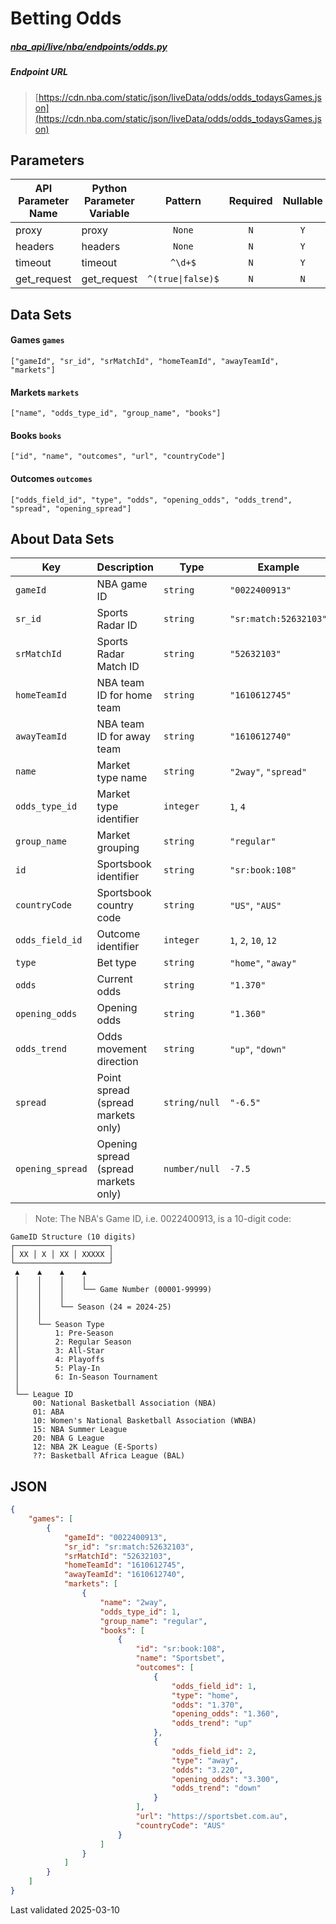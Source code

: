 # Betting Odds
##### [nba_api/live/nba/endpoints/odds.py](https://github.com/swar/nba_api/blob/master/src/nba_api/live/nba/endpoints/odds.py)

##### Endpoint URL
>[https://cdn.nba.com/static/json/liveData/odds/odds_todaysGames.json](https://cdn.nba.com/static/json/liveData/odds/odds_todaysGames.json)

## Parameters
API Parameter Name | Python Parameter Variable | Pattern | Required | Nullable
------------ | ------------ | :-----------: | :---: | :---:
proxy | proxy | `None` | `N` | `Y`
headers | headers | `None` | `N` | `Y`
timeout | timeout | `^\d+$` | `N` | `Y`
get_request | get_request | `^(true\|false)$` | `N` | `N`

## Data Sets
#### Games `games`
```text
["gameId", "sr_id", "srMatchId", "homeTeamId", "awayTeamId", "markets"]
```

#### Markets `markets`
```text
["name", "odds_type_id", "group_name", "books"]
```

#### Books `books`
```text
["id", "name", "outcomes", "url", "countryCode"]
```

#### Outcomes `outcomes`
```text
["odds_field_id", "type", "odds", "opening_odds", "odds_trend", "spread", "opening_spread"]
```

## About Data Sets
Key | Description | Type | Example
------------ | ------------ | ------------ | ------------
`gameId` | NBA game ID | `string` | `"0022400913"`
`sr_id` | Sports Radar ID | `string` | `"sr:match:52632103"`
`srMatchId` | Sports Radar Match ID | `string` | `"52632103"`
`homeTeamId` | NBA team ID for home team | `string` | `"1610612745"`
`awayTeamId` | NBA team ID for away team | `string` | `"1610612740"`
`name` | Market type name | `string` | `"2way"`, `"spread"`
`odds_type_id` | Market type identifier | `integer` | `1`, `4`
`group_name` | Market grouping | `string` | `"regular"`
`id` | Sportsbook identifier | `string` | `"sr:book:108"`
`countryCode` | Sportsbook country code | `string` | `"US"`, `"AUS"`
`odds_field_id` | Outcome identifier | `integer` | `1`, `2`, `10`, `12`
`type` | Bet type | `string` | `"home"`, `"away"`
`odds` | Current odds | `string` | `"1.370"`
`opening_odds` | Opening odds | `string` | `"1.360"`
`odds_trend` | Odds movement direction | `string` | `"up"`, `"down"`
`spread` | Point spread (spread markets only) | `string/null` | `"-6.5"`
`opening_spread` | Opening spread (spread markets only) | `number/null` | `-7.5`

> Note: The NBA's Game ID, i.e. 0022400913, is a 10-digit code:
```
GameID Structure (10 digits)
┌─────────────────────┐
│ XX │ X │ XX │ XXXXX │
└─────────────────────┘
 ▲    ▲    ▲    ▲
 │    │    │    │
 │    │    │    └── Game Number (00001-99999)
 │    │    │
 │    │    └── Season (24 = 2024-25)
 │    │
 │    └── Season Type
 │        1: Pre-Season
 │        2: Regular Season
 │        3: All-Star
 │        4: Playoffs
 │        5: Play-In
 │        6: In-Season Tournament
 │
 └── League ID
     00: National Basketball Association (NBA)
     01: ABA
     10: Women's National Basketball Association (WNBA)
     15: NBA Summer League
     20: NBA G League
     12: NBA 2K League (E-Sports)
     ??: Basketball Africa League (BAL)
```

## JSON
```json
{
    "games": [
        {
            "gameId": "0022400913",
            "sr_id": "sr:match:52632103",
            "srMatchId": "52632103",
            "homeTeamId": "1610612745",
            "awayTeamId": "1610612740",
            "markets": [
                {
                    "name": "2way",
                    "odds_type_id": 1,
                    "group_name": "regular",
                    "books": [
                        {
                            "id": "sr:book:108",
                            "name": "Sportsbet",
                            "outcomes": [
                                {
                                    "odds_field_id": 1,
                                    "type": "home",
                                    "odds": "1.370",
                                    "opening_odds": "1.360",
                                    "odds_trend": "up"
                                },
                                {
                                    "odds_field_id": 2,
                                    "type": "away",
                                    "odds": "3.220",
                                    "opening_odds": "3.300",
                                    "odds_trend": "down"
                                }
                            ],
                            "url": "https://sportsbet.com.au",
                            "countryCode": "AUS"
                        }
                    ]
                }
            ]
        }
    ]
}
```

Last validated 2025-03-10